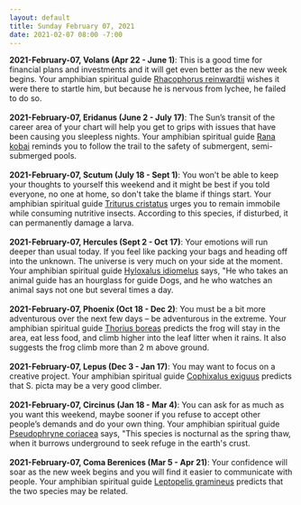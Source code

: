 ```yaml
---
layout: default
title: Sunday February 07, 2021
date: 2021-02-07 08:00 -7:00
---
```


**2021-February-07, Volans (Apr 22 - June 1)**: This is a good time for financial plans and investments and it will get even better as the new week begins. Your amphibian spiritual guide [Rhacophorus reinwardtii](https://amphibiaweb.org/cgi/amphib_query?where-genus=Rhacophorus&where-species=reinwardtii) wishes it were there to startle him, but because he is nervous from lychee, he failed to do so. <br /><br />**2021-February-07, Eridanus (June 2 - July 17)**: The Sun’s transit of the career area of your chart will help you get to grips with issues that have been causing you sleepless nights. Your amphibian spiritual guide [Rana kobai](https://amphibiaweb.org/cgi/amphib_query?where-genus=Rana&where-species=kobai) reminds you to follow the trail to the safety of submergent, semi-submerged pools. <br /><br />**2021-February-07, Scutum (July 18 - Sept 1)**: You won’t be able to keep your thoughts to yourself this weekend and it might be best if you told everyone, no one at home, so don't take the blame if things start. Your amphibian spiritual guide [Triturus cristatus](https://amphibiaweb.org/cgi/amphib_query?where-genus=Triturus&where-species=cristatus) urges you to remain immobile while consuming nutritive insects. According to this species, if disturbed, it can permanently damage a larva. <br /><br />**2021-February-07, Hercules (Sept 2 - Oct 17)**: Your emotions will run deeper than usual today. If you feel like packing your bags and heading off into the unknown. The universe is very much on your side at the moment. Your amphibian spiritual guide [Hyloxalus idiomelus](https://amphibiaweb.org/cgi/amphib_query?where-genus=Hyloxalus&where-species=idiomelus) says, "He who takes an animal guide has an hourglass for guide Dogs, and he who watches an animal says not one but several times a day. <br /><br />**2021-February-07, Phoenix (Oct 18 - Dec 2)**: You must be a bit more adventurous over the next few days – be adventurous in the extreme. Your amphibian spiritual guide [Thorius boreas](https://amphibiaweb.org/cgi/amphib_query?where-genus=Thorius&where-species=boreas) predicts the frog will stay in the area, eat less food, and climb higher into the leaf litter when it rains. It also suggests the frog climb more than 2 m above ground. <br /><br />**2021-February-07, Lepus (Dec 3 - Jan 17)**: You may want to focus on a creative project. Your amphibian spiritual guide [Cophixalus exiguus](https://amphibiaweb.org/cgi/amphib_query?where-genus=Cophixalus&where-species=exiguus) predicts that S. picta may be a very good climber. <br /><br />**2021-February-07, Circinus (Jan 18 - Mar 4)**: You can ask for as much as you want this weekend, maybe sooner if you refuse to accept other people’s demands and do your own thing. Your amphibian spiritual guide [Pseudophryne coriacea](https://amphibiaweb.org/cgi/amphib_query?where-genus=Pseudophryne&where-species=coriacea) says, "This species is nocturnal as the spring thaw, when it burrows underground to seek refuge in the earth's crust. <br /><br />**2021-February-07, Coma Berenices (Mar 5 - Apr 21)**: Your confidence will soar as the new week begins and you will find it easier to communicate with people. Your amphibian spiritual guide [Leptopelis gramineus](https://amphibiaweb.org/cgi/amphib_query?where-genus=Leptopelis&where-species=gramineus) predicts that the two species may be related. <br /><br />